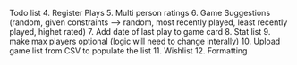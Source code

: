 Todo list
4. Register Plays 
5. Multi person ratings 
6. Game Suggestions (random, given constraints --> random, most recently played, least recently played, highet rated)
7. Add date of last play to game card
8. Stat list
9. make max players optional (logic will need to change interally)
10. Upload game list from CSV to populate the list
11. Wishlist
12. Formatting
